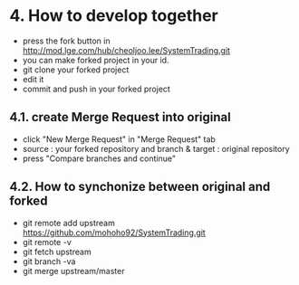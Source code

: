 # 4. How to develop together
- press the fork button in http://mod.lge.com/hub/cheoljoo.lee/SystemTrading.git
- you can make forked project in your id.
- git clone your forked project
- edit it
- commit and push in your forked project

## 4.1. create Merge Request into original
- click "New Merge Request" in "Merge Request" tab
- source : your forked repository and branch & target : original repository
- press "Compare branches and continue"

## 4.2. How to synchonize between original and forked
- git remote add upstream https://github.com/mohoho92/SystemTrading.git
- git remote -v
- git fetch upstream
- git branch -va
- git merge upstream/master
